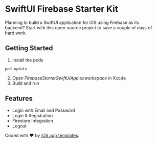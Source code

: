 # SwiftUI Firebase Starter Kit

Planning to build a SwiftUI application for iOS using Firebase as its backend? Start with this open-source project to save a couple of days of hard work.

## Getting Started
1. Install the pods
```
pod update
```
2. Open *FirebaseStarterSwiftUIApp.xcworkspace* in Xcode
3. Build and run

## Features
- Login with Email and Password
- Login & Registration
- Firestore Integration
- Logout

Coded with ❤️️  by [iOS app templates](https://www.iosapptemplates.com).
